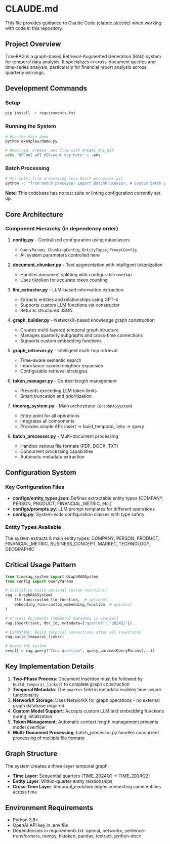 # CLAUDE.md

This file provides guidance to Claude Code (claude.ai/code) when working with code in this repository.

## Project Overview

TimeRAG is a graph-based Retrieval-Augmented Generation (RAG) system for temporal data analysis. It specializes in cross-document queries and time-series analysis, particularly for financial report analysis across quarterly earnings.

## Development Commands

### Setup
```bash
pip install -r requirements.txt
```

### Running the System
```bash
# Run the main demo
python examples/demo.py

# Required: Create .env file with OPENAI_API_KEY
echo "OPENAI_API_KEY=your_key_here" > .env
```

### Batch Processing
```bash
# For multi-file processing (via batch_processor.py)
python -c "from batch_processor import BatchProcessor; # custom batch processing"
```

**Note**: This codebase has no test suite or linting configuration currently set up.

## Core Architecture

### Component Hierarchy (in dependency order)
1. **config.py** - Centralized configuration using dataclasses
   - `QueryParams`, `ChunkingConfig`, `EntityTypes`, `PromptConfig`
   - All system parameters controlled here

2. **document_chunker.py** - Text segmentation with intelligent tokenization
   - Handles document splitting with configurable overlap
   - Uses tiktoken for accurate token counting

3. **llm_extractor.py** - LLM-based information extraction  
   - Extracts entities and relationships using GPT-4
   - Supports custom LLM functions via constructor
   - Returns structured JSON

4. **graph_builder.py** - NetworkX-based knowledge graph construction
   - Creates multi-layered temporal graph structure
   - Manages quarterly subgraphs and cross-time connections
   - Supports custom embedding functions

5. **graph_retriever.py** - Intelligent multi-hop retrieval
   - Time-aware semantic search
   - Importance-scored neighbor expansion
   - Configurable retrieval strategies

6. **token_manager.py** - Context length management
   - Prevents exceeding LLM token limits
   - Smart truncation and prioritization

7. **timerag_system.py** - Main orchestrator (`GraphRAGSystem`)
   - Entry point for all operations
   - Integrates all components
   - Provides simple API: insert → build_temporal_links → query

8. **batch_processor.py** - Multi-document processing
   - Handles various file formats (PDF, DOCX, TXT)
   - Concurrent processing capabilities
   - Automatic metadata extraction

## Configuration System

### Key Configuration Files
- **configs/entity_types.json**: Defines extractable entity types (COMPANY, PERSON, PRODUCT, FINANCIAL_METRIC, etc.)
- **configs/prompts.py**: LLM prompt templates for different operations
- **config.py**: System-wide configuration classes with type safety

### Entity Types Available
The system extracts 8 main entity types: COMPANY, PERSON, PRODUCT, FINANCIAL_METRIC, BUSINESS_CONCEPT, MARKET, TECHNOLOGY, GEOGRAPHIC

## Critical Usage Pattern

```python
from timerag_system import GraphRAGSystem
from config import QueryParams

# Initialize (with optional custom functions)
rag = GraphRAGSystem(
    llm_func=custom_llm_function,  # optional
    embedding_func=custom_embedding_function  # optional
)

# Process documents (temporal metadata is crucial)
rag.insert(text, doc_id, metadata={"quarter": "2024Q1"})

# ESSENTIAL: Build temporal connections after all insertions
rag.build_temporal_links()

# Query the system
result = rag.query("Your question", query_params=QueryParams(...))
```

## Key Implementation Details

1. **Two-Phase Process**: Document insertion must be followed by `build_temporal_links()` to complete graph construction
2. **Temporal Metadata**: The `quarter` field in metadata enables time-aware functionality
3. **NetworkX Storage**: Uses NetworkX for graph operations - no external graph database required
4. **Custom Model Support**: Accepts custom LLM and embedding functions during initialization
5. **Token Management**: Automatic context length management prevents model overflow
6. **Multi-Document Processing**: batch_processor.py handles concurrent processing of multiple file formats

## Graph Structure

The system creates a three-layer temporal graph:
- **Time Layer**: Sequential quarters (TIME_2024Q1 → TIME_2024Q2)  
- **Entity Layer**: Within-quarter entity relationships
- **Cross-Time Layer**: temporal_evolution edges connecting same entities across time

## Environment Requirements

- Python 3.8+
- OpenAI API key in .env file
- Dependencies in requirements.txt: openai, networkx, sentence-transformers, numpy, tiktoken, pandas, textract, python-docx